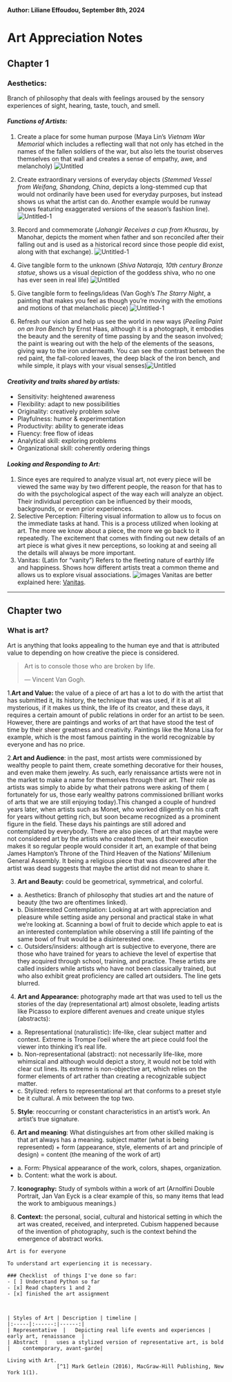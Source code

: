 **Author: Liliane Effoudou, September 8th, 2024**

# **Art Appreciation Notes**
## **Chapter 1**
### **Aesthetics**: 
Branch of philosophy that deals with feelings aroused by the sensory experiences of sight, hearing, taste, touch, and smell.

#### ***Functions of Artists:***
1.	Create a place for some human purpose (Maya Lin’s *Vietnam War Memorial* which includes a reflecting wall that not only has etched in the names of the fallen soldiers of the war, but also lets the tourist observes themselves on that wall and creates a sense of empathy, awe, and melancholy) ![Untitled](https://github.com/user-attachments/assets/9bad7fec-3289-47a6-9cde-f18b29df6352)

2.	Create extraordinary versions of everyday objects (*Stemmed Vessel from Weifang, Shandong, China*, depicts a long-stemmed cup that would not ordinarily have been used for everyday purposes, but instead shows us what the artist can do. Another example would be runway shows featuring exaggerated versions of the season’s fashion line).   ![Untitled-1](https://github.com/user-attachments/assets/68914c73-2173-419a-bb64-7c4ee355c524)

4.	Record and commemorate (*Jahangir Receives a cup from Khusrau*, by Manohar, depicts the moment when father and son reconciled after their falling out and is used as a historical record since those people did exist, along with that exchange). ![Untitled-1](https://github.com/user-attachments/assets/d3eaea78-d86d-47c6-94ca-3083a7469d21)

5.	Give tangible form to the unknown (*Shiva Nataraja, 10th century Bronze statue*, shows us a visual depiction of the goddess shiva, who no one has ever seen in real life) ![Untitled](https://github.com/user-attachments/assets/e6ce70ae-0dba-4fec-83cc-2e0a39adcd36)

6.	Give tangible form to feelings/ideas (Van Gogh’s  *The Starry Night*, a painting that makes you feel as though you’re moving with the emotions and motions of that melancholic piece) ![Untitled-1](https://github.com/user-attachments/assets/e00aa655-0fd2-40f7-ac37-cc330b566876)

7.	Refresh our vision and help us see the world in new ways (*Peeling Paint on an Iron Bench* by Ernst Haas, although it is a photograph, it embodies the beauty and the serenity of time passing by and the season involved; the paint is wearing out with the help of the elements of the seasons, giving way to the iron underneath. You can see the contrast between the red paint, the fall-colored leaves, the deep black of the iron bench, and while simple, it plays with your visual senses)![Untitled](https://github.com/user-attachments/assets/21037e63-0c80-40a5-97ce-9d6bfae1ca24)

#### ***Creativity and traits shared by artists:***
-	Sensitivity: heightened awareness
-	Flexibility: adapt to new possibilities
-	Originality: creatively problem solve
-	Playfulness: humor & experimentation
-	Productivity: ability to generate ideas
-	Fluency: free flow of ideas
-	Analytical skill: exploring problems
-	Organizational skill: coherently ordering things

#### ***Looking and Responding to Art:***
1.	Since eyes are required to analyze visual art, not every piece will be viewed the same way by two different people, the reason for that has to do with the psychological aspect of the way each will analyze an object. Their individual perception can be influenced by their moods, backgrounds, or even prior experiences.
2.	Selective Perception: Filtering visual information to allow us to focus on the immediate tasks at hand. This is a process utilized when looking at art. The more we know about a piece, the more we go back to it repeatedly.  The excitement that comes with finding out new details of an art piece is what gives it new perceptions, so looking at and seeing all the details will always be more important.
3.	 Vanitas: (Latin for “vanity”) Refers to the fleeting nature of earthly life and happiness. Shows how different artists treat a common theme and allows us to explore visual associations.
   ![images](https://github.com/user-attachments/assets/a9fdf617-4f62-41cc-9c15-0e745821b54c)
Vanitas are better explained here: [ Vanitas](https://www.nationalgallery.org.uk/paintings/glossary/vanitas).

   ---

   
## **Chapter two**

### **What is art?** 
Art is anything that looks appealing to the human eye and that is attributed value to depending on how creative the piece is considered.
> Art is to console those who are broken by life.
>
> — Vincent Van Gogh.

1.**Art and Value:** the value of a piece of art has a lot to do with the artist that has submitted it, its history, the technique that was used, if it is at all mysterious, if it makes us think,  the life of its creator, and these days, it requires a certain amount of public relations in order for an artist to be seen. However, there are paintings and works of art that have stood the test of time by their sheer greatness and creativity. Paintings like the Mona Lisa for example, which is the most famous painting in the world recognizable by everyone and has no price.

2.**Art and Audience**: in the past, most artists were commissioned by wealthy people to paint them, create something decorative for their houses, and even make them jewelry. As such, early renaissance artists were not in the market to make a name for themselves through their art. Their role as artists was simply to abide by what their patrons were asking of them ( fortunately for us, those early wealthy patrons commissioned brilliant works of arts that we are still enjoying today).This changed a couple of hundred years later, when artists such as Monet, who worked diligently on his craft for years without getting rich, but soon became recognized as a prominent figure in the field. These days his paintings are still adored and contemplated by everybody. There are also pieces of art that maybe were not considered art by the artists who created them, but their execution makes it so regular people would consider it art, an example of that being James Hampton’s Throne of the Third Heaven of the Nations’ Millenium General Assembly. It being a religious piece that was discovered after the artist was dead suggests that maybe the artist did not mean to share it.

3.	**Art and Beauty:** could be geometrical, symmetrical, and colorful.
- a.	Aesthetics: Branch of philosophy that studies art and the nature of beauty (the two are oftentimes linked).
- b.	Disinterested Contemplation: Looking at art with appreciation and pleasure while setting aside any personal and practical stake in what we’re looking at. Scanning a bowl of fruit to decide which apple to eat is an interested contemplation while observing a still life painting of the same bowl of fruit would be a disinterested one.
- c.	Outsiders/insiders: although art is subjective to everyone, there are those who have trained for years to achieve the level of expertise that they acquired through school, training, and practice. These artists are called insiders while artists who have not been classically trained, but who also exhibit great proficiency are called art outsiders.  The line gets blurred.
4.	**Art and Appearance:** photography made art that was used to tell us the stories of the day (representational art) almost obsolete, leading artists like Picasso to explore different avenues and create unique styles (abstracts):
- a.	Representational (naturalistic): life-like, clear subject matter and context. Extreme is Trompe l’oeil where the art piece could fool the viewer into thinking it’s real life.
- b.	Non-representational (abstract): not necessarily life-like, more whimsical and although would depict a story, it would not be told with clear cut lines. Its extreme is non-objective art, which relies on the former elements of art rather than creating a recognizable subject matter.
- c.	Stylized: refers to representational art that conforms to a preset style be it cultural. A mix between the top two.

5.	**Style**: reoccurring or constant characteristics in an artist’s work. An artist’s true signature.

6.	**Art and meaning**: What distinguishes art from other skilled making is that art always has a meaning. subject matter (what is being represented) + form (appearance, style, elements of art and principle of design) = content (the meaning of the work of art)
- a.	Form: Physical appearance of the work, colors, shapes, organization.
- b.	Content: what the work is about.

7.	**Iconography:** Study of symbols within a work of art (Arnolfini Double Portrait, Jan Van Eyck is a clear example of this, so many items that lead the work to ambiguous meanings.)

8.	**Context:** the personal, social, cultural and historical setting in which the art was created, received, and interpreted. Cubism happened because of the invention of photography, such is the context behind the emergence of abstract works.

`Art is for everyone`

```
To understand art experiencing it is necessary.
```
```
### Checklist  of things I've done so far:
- [ ] Understand Python so far
- [x] Read chapters 1 and 2
- [x] finished the art assignment

      

| Styles of Art | Description | timeline |
|:-----|:------:|------:|
| Representative  |   Depicting real life events and experiences |  early art, renaissance  |
| Abstract  |   uses a stylized version of representative art, is bold  |    contemporary, avant-garde|

Living with Art.
                [^1] Mark Getlein (2016), MacGraw-Hill Publishing, New York 1(1).








 




